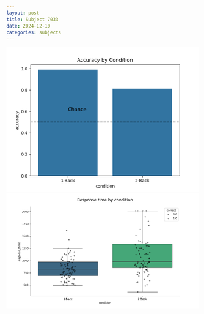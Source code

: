 ```yaml
---
layout: post
title: Subject 7033
date: 2024-12-10
categories: subjects
---
```


![](data/7033/run-25/7033_ATS_acc.png)
![](data/7033/run-25/7033_ATS_rt.png)
